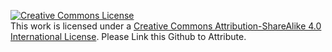 [![Creative Commons
License](https://i.creativecommons.org/l/by-sa/4.0/88x31.png)](http://creativecommons.org/licenses/by-sa/4.0/)\
This work is licensed under a [Creative Commons Attribution-ShareAlike
4.0 International
License](http://creativecommons.org/licenses/by-sa/4.0/).
Please Link this Github to Attribute.
